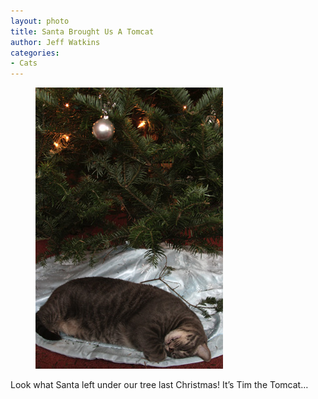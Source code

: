 ```yaml
---
layout: photo
title: Santa Brought Us A Tomcat
author: Jeff Watkins
categories:
- Cats
---
```


<figure><img class="photo" src="/photos/IMG_1548.jpg"></figure>

Look what Santa left under our tree last Christmas! It’s Tim the Tomcat…


